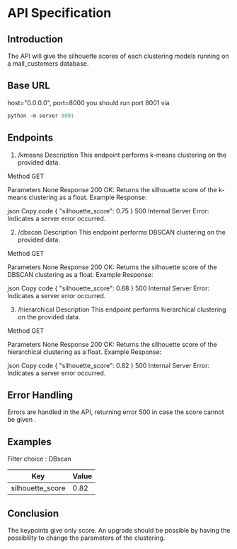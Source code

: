 # API Specification
## Introduction
The API will give the silhouette scores of each clustering models running on a mall_customers database.

## Base URL

host="0.0.0.0", port=8000
you should run port 8001 via

```py
python -m server 8001
```

## Endpoints
1. /kmeans
Description
This endpoint performs k-means clustering on the provided data.

Method
GET

Parameters
None
Response
200 OK: Returns the silhouette score of the k-means clustering as a float.
Example Response:

json
Copy code
{
    "silhouette_score": 0.75
}
500 Internal Server Error: Indicates a server error occurred.

2. /dbscan
Description
This endpoint performs DBSCAN clustering on the provided data.

Method
GET

Parameters
None
Response
200 OK: Returns the silhouette score of the DBSCAN clustering as a float.
Example Response:

json
Copy code
{
    "silhouette_score": 0.68
}
500 Internal Server Error: Indicates a server error occurred.

3. /hierarchical
Description
This endpoint performs hierarchical clustering on the provided data.

Method
GET

Parameters
None
Response
200 OK: Returns the silhouette score of the hierarchical clustering as a float.
Example Response:

json
Copy code
{
    "silhouette_score": 0.82
}
500 Internal Server Error: Indicates a server error occurred.

## Error Handling
Errors are handled in the API, returning error 500 in case the score cannot be given .



## Examples
Filter choice : DBscan 

| Key                | Value  |
|--------------------|--------|
| silhouette_score   | 0.82   |



## Conclusion
The keypoints give only score. An upgrade should be possible by having the possibility to change the parameters of the clustering.

